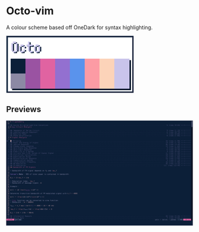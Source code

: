 # Octo-vim

A colour scheme based off OneDark for syntax highlighting.

![Octo Colours](Images/OctoColours.png)


## Previews

![Preview 1](Images/preview1.png)

